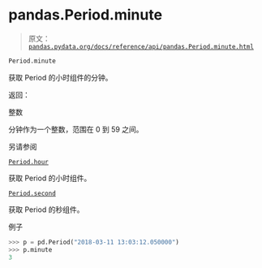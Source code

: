 # pandas.Period.minute

> 原文：[`pandas.pydata.org/docs/reference/api/pandas.Period.minute.html`](https://pandas.pydata.org/docs/reference/api/pandas.Period.minute.html)

```py
Period.minute
```

获取 Period 的小时组件的分钟。

返回：

整数

分钟作为一个整数，范围在 0 到 59 之间。

另请参阅

[`Period.hour`](https://pandas.pydata.org/docs/reference/api/pandas.Period.hour.html#pandas.Period.hour "pandas.Period.hour")

获取 Period 的小时组件。

[`Period.second`](https://pandas.pydata.org/docs/reference/api/pandas.Period.second.html#pandas.Period.second "pandas.Period.second")

获取 Period 的秒组件。

例子

```py
>>> p = pd.Period("2018-03-11 13:03:12.050000")
>>> p.minute
3 
```
